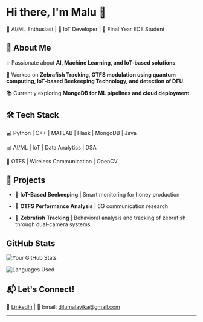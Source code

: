 # Hi there, I'm Malu 👋
🔹 AI/ML Enthusiast | 📡 IoT Developer | 🎯 Final Year ECE Student  

## 🚀 About Me  
💡 Passionate about **AI, Machine Learning, and IoT-based solutions**.  

🔬 Worked on **Zebrafish Tracking, OTFS modulation using quantum computing, IoT-based Beekeeping Technology, and detection of DFU**.  

📚 Currently exploring **MongoDB for ML pipelines and cloud deployment**.  

## 🛠 Tech Stack  
💻 Python | C++ | MATLAB | Flask | MongoDB  | Java

📊 AI/ML | IoT | Data Analytics  | DSA

📡 OTFS | Wireless Communication | OpenCV  

## 📌 Projects  
- 🐝 **IoT-Based Beekeeping** | Smart monitoring for honey production
  
- 🚀 **OTFS Performance Analysis** | 6G communication research
  
- 🎥 **Zebrafish Tracking** | Behavioral analysis and tracking of zebrafish through dual-camera systems

## GitHub Stats

![Your GitHub Stats](https://github-readme-stats.vercel.app/api?username=MalooD-Lu&show_icons=true&theme=aura)

![Languages Used](https://github-readme-stats.vercel.app/api/top-langs/?username=MalooD-Lu&layout=compact&langs_count=100&theme=aura)




## 📬 Let's Connect!  
💼 [LinkedIn](https://www.linkedin.com/in/malavika-dilu/) |  📧 Email: dilumalavika@gmail.com  

---
